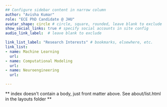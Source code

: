 ```yaml
---
## Configure sidebar content in narrow column
author: "Avisha Kumar"
role: "ECE PhD Candidate @ JHU"
avatar_shape: circle # circle, square, rounded, leave blank to exclude
show_social_links: true # specify social accounts in site config
audio_link_label:  # leave blank to exclude

link_list_label: "Research Interests" # bookmarks, elsewhere, etc.
link_list:
- name: Machine Learning 
  url: 
- name: Computational Modeling
  url: 
- name: Neuroengineering
  url: 

---
```

** index doesn't contain a body, just front matter above.
See about/list.html in the layouts folder **
